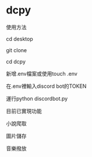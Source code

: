 # dcpy

使用方法

cd desktop

git clone <url>

cd dcpy

新增.env檔案或使用touch .env

在.env裡輸入discord bot的TOKEN

  
運行python discordbot.py

目前已實現功能
  
小說爬取
  
圖片儲存
  
音樂撥放

